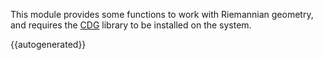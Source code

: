 This module provides some functions to work with Riemannian geometry, and requires the [CDG](https://github.com/dan-zam/cdg) library to be installed on the system.

{{autogenerated}}